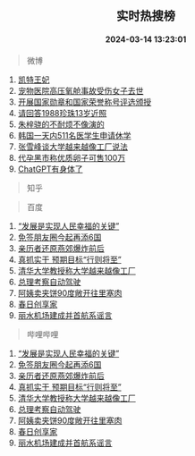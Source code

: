 <div align="center"><h2>实时热搜榜</h2><h4>2024-03-14 13:23:01</h4></div>

> 微博  

1. [凯特王妃](https://s.weibo.com/weibo?q=%E5%87%AF%E7%89%B9%E7%8E%8B%E5%A6%83&t=31&band_rank=1&Refer=top)<br />
2. [宠物医院高压氧舱事故受伤女子去世](https://s.weibo.com/weibo?q=%23%E5%AE%A0%E7%89%A9%E5%8C%BB%E9%99%A2%E9%AB%98%E5%8E%8B%E6%B0%A7%E8%88%B1%E4%BA%8B%E6%95%85%E5%8F%97%E4%BC%A4%E5%A5%B3%E5%AD%90%E5%8E%BB%E4%B8%96%23&t=31&band_rank=2&Refer=top)<br />
3. [开展国家勋章和国家荣誉称号评选颁授](https://s.weibo.com/weibo?q=%23%E5%BC%80%E5%B1%95%E5%9B%BD%E5%AE%B6%E5%8B%8B%E7%AB%A0%E5%92%8C%E5%9B%BD%E5%AE%B6%E8%8D%A3%E8%AA%89%E7%A7%B0%E5%8F%B7%E8%AF%84%E9%80%89%E9%A2%81%E6%8E%88%23&t=31&band_rank=3&Refer=top)<br />
4. [请回答1988珍珠13岁近照](https://s.weibo.com/weibo?q=%23%E8%AF%B7%E5%9B%9E%E7%AD%941988%E7%8F%8D%E7%8F%A013%E5%B2%81%E8%BF%91%E7%85%A7%23&t=31&band_rank=4&Refer=top)<br />
5. [朱梓骁的不耐烦不像演的](https://s.weibo.com/weibo?q=%23%E6%9C%B1%E6%A2%93%E9%AA%81%E7%9A%84%E4%B8%8D%E8%80%90%E7%83%A6%E4%B8%8D%E5%83%8F%E6%BC%94%E7%9A%84%23&t=31&band_rank=5&Refer=top)<br />
6. [韩国一天内511名医学生申请休学](https://s.weibo.com/weibo?q=%23%E9%9F%A9%E5%9B%BD%E4%B8%80%E5%A4%A9%E5%86%85511%E5%90%8D%E5%8C%BB%E5%AD%A6%E7%94%9F%E7%94%B3%E8%AF%B7%E4%BC%91%E5%AD%A6%23&t=31&band_rank=6&Refer=top)<br />
7. [张雪峰谈大学越来越像工厂说法](https://s.weibo.com/weibo?q=%23%E5%BC%A0%E9%9B%AA%E5%B3%B0%E8%B0%88%E5%A4%A7%E5%AD%A6%E8%B6%8A%E6%9D%A5%E8%B6%8A%E5%83%8F%E5%B7%A5%E5%8E%82%E8%AF%B4%E6%B3%95%23&t=31&band_rank=7&Refer=top)<br />
8. [代孕黑市称优质卵子可售100万](https://s.weibo.com/weibo?q=%23%E4%BB%A3%E5%AD%95%E9%BB%91%E5%B8%82%E7%A7%B0%E4%BC%98%E8%B4%A8%E5%8D%B5%E5%AD%90%E5%8F%AF%E5%94%AE100%E4%B8%87%23&t=31&band_rank=8&Refer=top)<br />
9. [ChatGPT有身体了](https://s.weibo.com/weibo?q=%23ChatGPT%E6%9C%89%E8%BA%AB%E4%BD%93%E4%BA%86%23&t=31&band_rank=9&Refer=top)<br />

> 知乎  


> 百度  

1. [“发展是实现人民幸福的关键”](https://www.baidu.com/s?wd=%E2%80%9C%E5%8F%91%E5%B1%95%E6%98%AF%E5%AE%9E%E7%8E%B0%E4%BA%BA%E6%B0%91%E5%B9%B8%E7%A6%8F%E7%9A%84%E5%85%B3%E9%94%AE%E2%80%9D&sa=fyb_news&rsv_dl=fyb_news)<br />
2. [免签朋友圈今起再添6国](https://www.baidu.com/s?wd=%E5%85%8D%E7%AD%BE%E6%9C%8B%E5%8F%8B%E5%9C%88%E4%BB%8A%E8%B5%B7%E5%86%8D%E6%B7%BB6%E5%9B%BD&sa=fyb_news&rsv_dl=fyb_news)<br />
3. [亲历者还原燕郊爆炸前后](https://www.baidu.com/s?wd=%E4%BA%B2%E5%8E%86%E8%80%85%E8%BF%98%E5%8E%9F%E7%87%95%E9%83%8A%E7%88%86%E7%82%B8%E5%89%8D%E5%90%8E&sa=fyb_news&rsv_dl=fyb_news)<br />
4. [真抓实干 预期目标“行则将至”](https://www.baidu.com/s?wd=%E7%9C%9F%E6%8A%93%E5%AE%9E%E5%B9%B2+%E9%A2%84%E6%9C%9F%E7%9B%AE%E6%A0%87%E2%80%9C%E8%A1%8C%E5%88%99%E5%B0%86%E8%87%B3%E2%80%9D&sa=fyb_news&rsv_dl=fyb_news)<br />
5. [清华大学教授称大学越来越像工厂](https://www.baidu.com/s?wd=%E6%B8%85%E5%8D%8E%E5%A4%A7%E5%AD%A6%E6%95%99%E6%8E%88%E7%A7%B0%E5%A4%A7%E5%AD%A6%E8%B6%8A%E6%9D%A5%E8%B6%8A%E5%83%8F%E5%B7%A5%E5%8E%82&sa=fyb_news&rsv_dl=fyb_news)<br />
6. [总理考察自动驾驶](https://www.baidu.com/s?wd=%E6%80%BB%E7%90%86%E8%80%83%E5%AF%9F%E8%87%AA%E5%8A%A8%E9%A9%BE%E9%A9%B6&sa=fyb_news&rsv_dl=fyb_news)<br />
7. [阿姨卖夹饼90度敞开往里塞肉](https://www.baidu.com/s?wd=%E9%98%BF%E5%A7%A8%E5%8D%96%E5%A4%B9%E9%A5%BC90%E5%BA%A6%E6%95%9E%E5%BC%80%E5%BE%80%E9%87%8C%E5%A1%9E%E8%82%89&sa=fyb_news&rsv_dl=fyb_news)<br />
8. [春日创享家](https://www.baidu.com/s?wd=%E6%98%A5%E6%97%A5%E5%88%9B%E4%BA%AB%E5%AE%B6&sa=fyb_news&rsv_dl=fyb_news)<br />
9. [丽水机场建成并首航系谣言](https://www.baidu.com/s?wd=%E4%B8%BD%E6%B0%B4%E6%9C%BA%E5%9C%BA%E5%BB%BA%E6%88%90%E5%B9%B6%E9%A6%96%E8%88%AA%E7%B3%BB%E8%B0%A3%E8%A8%80&sa=fyb_news&rsv_dl=fyb_news)<br />

> 哔哩哔哩  

1. [“发展是实现人民幸福的关键”](https://www.baidu.com/s?wd=%E2%80%9C%E5%8F%91%E5%B1%95%E6%98%AF%E5%AE%9E%E7%8E%B0%E4%BA%BA%E6%B0%91%E5%B9%B8%E7%A6%8F%E7%9A%84%E5%85%B3%E9%94%AE%E2%80%9D&sa=fyb_news&rsv_dl=fyb_news)<br />
2. [免签朋友圈今起再添6国](https://www.baidu.com/s?wd=%E5%85%8D%E7%AD%BE%E6%9C%8B%E5%8F%8B%E5%9C%88%E4%BB%8A%E8%B5%B7%E5%86%8D%E6%B7%BB6%E5%9B%BD&sa=fyb_news&rsv_dl=fyb_news)<br />
3. [亲历者还原燕郊爆炸前后](https://www.baidu.com/s?wd=%E4%BA%B2%E5%8E%86%E8%80%85%E8%BF%98%E5%8E%9F%E7%87%95%E9%83%8A%E7%88%86%E7%82%B8%E5%89%8D%E5%90%8E&sa=fyb_news&rsv_dl=fyb_news)<br />
4. [真抓实干 预期目标“行则将至”](https://www.baidu.com/s?wd=%E7%9C%9F%E6%8A%93%E5%AE%9E%E5%B9%B2+%E9%A2%84%E6%9C%9F%E7%9B%AE%E6%A0%87%E2%80%9C%E8%A1%8C%E5%88%99%E5%B0%86%E8%87%B3%E2%80%9D&sa=fyb_news&rsv_dl=fyb_news)<br />
5. [清华大学教授称大学越来越像工厂](https://www.baidu.com/s?wd=%E6%B8%85%E5%8D%8E%E5%A4%A7%E5%AD%A6%E6%95%99%E6%8E%88%E7%A7%B0%E5%A4%A7%E5%AD%A6%E8%B6%8A%E6%9D%A5%E8%B6%8A%E5%83%8F%E5%B7%A5%E5%8E%82&sa=fyb_news&rsv_dl=fyb_news)<br />
6. [总理考察自动驾驶](https://www.baidu.com/s?wd=%E6%80%BB%E7%90%86%E8%80%83%E5%AF%9F%E8%87%AA%E5%8A%A8%E9%A9%BE%E9%A9%B6&sa=fyb_news&rsv_dl=fyb_news)<br />
7. [阿姨卖夹饼90度敞开往里塞肉](https://www.baidu.com/s?wd=%E9%98%BF%E5%A7%A8%E5%8D%96%E5%A4%B9%E9%A5%BC90%E5%BA%A6%E6%95%9E%E5%BC%80%E5%BE%80%E9%87%8C%E5%A1%9E%E8%82%89&sa=fyb_news&rsv_dl=fyb_news)<br />
8. [春日创享家](https://www.baidu.com/s?wd=%E6%98%A5%E6%97%A5%E5%88%9B%E4%BA%AB%E5%AE%B6&sa=fyb_news&rsv_dl=fyb_news)<br />
9. [丽水机场建成并首航系谣言](https://www.baidu.com/s?wd=%E4%B8%BD%E6%B0%B4%E6%9C%BA%E5%9C%BA%E5%BB%BA%E6%88%90%E5%B9%B6%E9%A6%96%E8%88%AA%E7%B3%BB%E8%B0%A3%E8%A8%80&sa=fyb_news&rsv_dl=fyb_news)<br />
